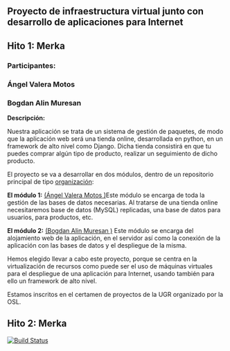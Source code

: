 ## **Proyecto de infraestructura virtual junto con desarrollo de aplicaciones para Internet** ##

## **Hito 1: Merka** ##

### **Participantes:** ###

### Ángel Valera Motos  ###
### Bogdan Alin Muresan ###

**Descripción:**

Nuestra aplicación se trata de un sistema de gestión de paquetes, de modo que la aplicación web será una tienda online, desarrollada en python, en un framework de alto nivel como Django. Dicha tienda consistirá en que tu puedes comprar algún tipo de producto, realizar un seguimiento de dicho producto.

El proyecto se va a desarrollar en dos módulos, dentro de un repositorio principal de  tipo [organización](https://github.com/ProyectoIV-DAI/ProyectoIV-Modulo-Principal.git):

**El módulo 1:**  [(Ángel Valera Motos )](https://github.com/AngelValera/proyectoIV-Modulo-1.git)Este módulo se encarga de toda la gestión de las bases de datos necesarias. Al tratarse de una tienda online necesitaremos base de datos (MySQL) replicadas, una base de datos para usuarios, para productos, etc. 

**El módulo 2:** [(Bogdan Alin Muresan )](https://github.com/bogdananas/proyectoIV-modulo2.git) Este módulo se encarga del alojamiento web de la aplicación, en el servidor así como la conexión de la aplicación con las bases de datos y el despliegue de la misma.

Hemos elegido llevar a cabo este proyecto, porque se centra en la virtualización de recursos como puede ser el uso de máquinas virtuales para el despliegue de una aplicación para Internet, usando también para ello un framework de alto nivel.

Estamos inscritos en el certamen de proyectos de la UGR organizado por la OSL.



## **Hito 2: Merka** ##
[![Build Status](https://travis-ci.org/bogdananas/proyectoIV-modulo2.svg?branch=master)](https://travis-ci.org/bogdananas/proyectoIV-modulo2)